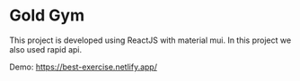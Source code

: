 # Gold Gym

This project is developed using ReactJS with material mui. In this project we also used rapid api.

Demo: https://best-exercise.netlify.app/


